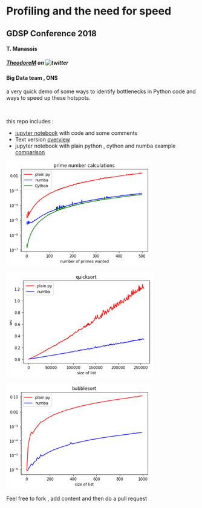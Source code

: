 # Profiling and the need for speed

## GDSP Conference 2018

#### T. Manassis    
##### [_TheodoreM_](https://twitter.com/_TheodoreM_) on ![twitter](http://www.islandcarcentre.co.uk/wp-content/uploads/2016/03/t_small-a.png "twitter")

#### Big Data team , ONS

a very quick demo of some ways to identify bottlenecks in Python code and ways to speed up these hotspots.



<br>



this repo includes :

* [jupyter notebook](https://github.com/ONSBigData/GDSP18_ProfilingOptimizingPyDemo/blob/master/profiling.ipynb) with code and some comments
* Text version [overview](https://github.com/ONSBigData/GDSP18_ProfilingOptimizingPyDemo/blob/master/TLDR.md)
* jupyter notebook with plain python , cython and numba example [comparison](https://github.com/ONSBigData/GDSP18_ProfilingOptimizingPyDemo/blob/master/Cython_examples.ipynb)

![plot](plain-numba-cython1.png "plot")

![plot](quicksortpynumba.png "plot")

![plot](bubblepynumba.png "plot")

Feel free to fork , add content and then do a pull request





